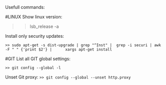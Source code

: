 Usefull commands:

#LINUX
Show linux version:
>> lsb_release -a 

Install only security updates:

`>> sudo apt-get -s dist-upgrade | grep "^Inst" |  grep -i securi | awk -F " " {'print $2'} |      xargs apt-get install`



#GIT
List all GIT global settings:

`>> git config --global -l`


Unset Git proxy:
`>> git config --global --unset http.proxy`
